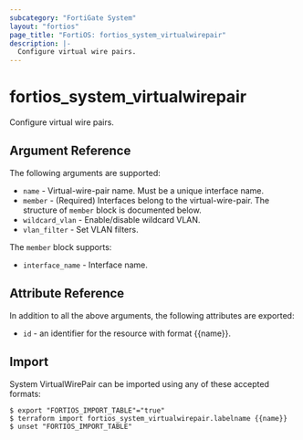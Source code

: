 ```yaml
---
subcategory: "FortiGate System"
layout: "fortios"
page_title: "FortiOS: fortios_system_virtualwirepair"
description: |-
  Configure virtual wire pairs.
---
```


# fortios_system_virtualwirepair
Configure virtual wire pairs.

## Argument Reference

The following arguments are supported:

* `name` - Virtual-wire-pair name. Must be a unique interface name.
* `member` - (Required) Interfaces belong to the virtual-wire-pair. The structure of `member` block is documented below.
* `wildcard_vlan` - Enable/disable wildcard VLAN.
* `vlan_filter` - Set VLAN filters.

The `member` block supports:

* `interface_name` - Interface name.


## Attribute Reference

In addition to all the above arguments, the following attributes are exported:
* `id` - an identifier for the resource with format {{name}}.

## Import

System VirtualWirePair can be imported using any of these accepted formats:
```
$ export "FORTIOS_IMPORT_TABLE"="true"
$ terraform import fortios_system_virtualwirepair.labelname {{name}}
$ unset "FORTIOS_IMPORT_TABLE"
```
